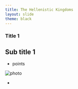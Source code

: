 ```yaml
---
title: The Hellenistic Kingdoms
layout: slide
theme: black
---
```



<section data-background="http://www.keithbuhler.com/images/background-history.svg"> <!--Intro slide begin-->
<section data-background="http://cdn.history.com/sites/2/2013/11/julius-caesar.jpg"  data-markdown><!--Intro slide begin-->




# Title 1


</section> <!--Intro Splash end-->
<section data-markdown>  <!--Overview Begin-->

## Sub title 1

- points

![photo](link)

- 


</section><!--Overview end-->
<section data-background="https://pursuingveritasdotcom.files.wordpress.com/2014/08/apostolic-fathers.jpeg" data-markdown>


